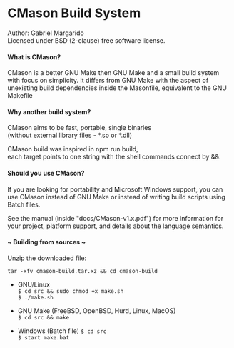 # CMason Build System
Author: Gabriel Margarido  
Licensed under BSD (2-clause) free software license.


#### What is CMason?
CMason is a better GNU Make then GNU Make and a small build system with focus on simplicity. It differs from GNU Make with the aspect of unexisting build dependencies inside the Masonfile, equivalent to the GNU Makefile

#### Why another build system?
CMason aims to be fast, portable, single binaries  
(without external library files - *.so or *.dll)

CMason build was inspired in npm run build,  
each target points to one string with the shell commands connect by &&.

#### Should you use CMason?
If you are looking for portability and Microsoft Windows support, you can use CMason instead of GNU Make or instead of writing build scripts using Batch files.

See the manual (inside "docs/CMason-v1.x.pdf") for more information for your project, platform support, and details about the language semantics.


#### ~ Building from sources ~
Unzip the downloaded file:

```tar -xfv cmason-build.tar.xz && cd cmason-build```  

- GNU/Linux  
  ```$ cd src && sudo chmod +x make.sh```  
  ```$ ./make.sh```  
  
- GNU Make (FreeBSD, OpenBSD, Hurd, Linux, MacOS)  
  ```$ cd src && make```  
  
- Windows (Batch file)
  ```$ cd src```  
  ```$ start make.bat```  